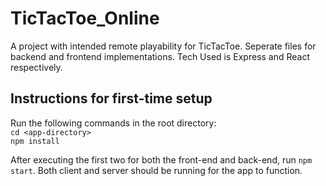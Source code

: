 # TicTacToe_Online
A project with intended remote playability for TicTacToe. Seperate files for backend and frontend implementations. Tech Used is Express and React respectively.


## Instructions for first-time setup
Run the following commands in the root directory: <br>
```cd <app-directory>``` <br>
```npm install```

After executing the first two for both the front-end and back-end, run 
```npm start```. Both client and server should be running for the app to function.

